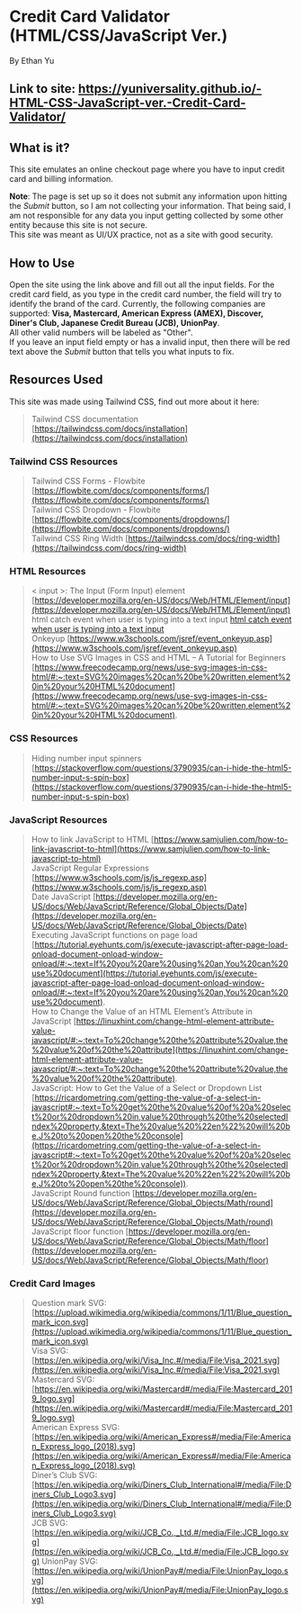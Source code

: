 # Credit Card Validator (HTML/CSS/JavaScript Ver.)  
By Ethan Yu  

## Link to site: https://yuniversality.github.io/-HTML-CSS-JavaScript-ver.-Credit-Card-Validator/  

## What is it?  
This site emulates an online checkout page where you have to input credit card and billing information.  

**Note**: The page is set up so it does not submit any information upon hitting the *Submit* button, so I am not collecting your information. That being said, I am not responsible for any data you input getting collected by some other entity because this site is not secure.  
This site was meant as UI/UX practice, not as a site with good security.  

## How to Use  
Open the site using the link above and fill out all the input fields. For the credit card field, as you type in the credit card number, the field will try to identify the brand of the card. Currently, the following companies are supported: __Visa, Mastercard, American Express (AMEX),
Discover, Diner's Club, Japanese Credit Bureau (JCB), UnionPay__.  
All other valid numbers will be labeled as "Other".  
If you leave an input field empty or has a invalid input, then there will be red text above the *Submit* button that tells you what inputs to fix.  

## Resources Used  
This site was made using Tailwind CSS, find out more about it here:  
> Tailwind CSS documentation [https://tailwindcss.com/docs/installation](https://tailwindcss.com/docs/installation)  
### Tailwind CSS Resources
> Tailwind CSS Forms - Flowbite [https://flowbite.com/docs/components/forms/](https://flowbite.com/docs/components/forms/)  
> Tailwind CSS Dropdown - Flowbite [https://flowbite.com/docs/components/dropdowns/](https://flowbite.com/docs/components/dropdowns/)  
> Tailwind CSS Ring Width [https://tailwindcss.com/docs/ring-width](https://tailwindcss.com/docs/ring-width)  
 
###  HTML Resources  
> < input >: The Input (Form Input) element [https://developer.mozilla.org/en-US/docs/Web/HTML/Element/input](https://developer.mozilla.org/en-US/docs/Web/HTML/Element/input)  
> html catch event when user is typing into a text input [html catch event when user is typing into a text input](https://stackoverflow.com/questions/13828450/html-catch-event-when-user-is-typing-into-a-text-input)  
> Onkeyup [https://www.w3schools.com/jsref/event_onkeyup.asp](https://www.w3schools.com/jsref/event_onkeyup.asp)  
> How to Use SVG Images in CSS and HTML – A Tutorial for Beginners [https://www.freecodecamp.org/news/use-svg-images-in-css-html/#:~:text=SVG%20images%20can%20be%20written,element%20in%20your%20HTML%20document](https://www.freecodecamp.org/news/use-svg-images-in-css-html/#:~:text=SVG%20images%20can%20be%20written,element%20in%20your%20HTML%20document).  

### CSS Resources  
> Hiding number input spinners [https://stackoverflow.com/questions/3790935/can-i-hide-the-html5-number-input-s-spin-box](https://stackoverflow.com/questions/3790935/can-i-hide-the-html5-number-input-s-spin-box)  

### JavaScript Resources  
> How to link JavaScript to HTML [https://www.samjulien.com/how-to-link-javascript-to-html](https://www.samjulien.com/how-to-link-javascript-to-html)  
> JavaScript Regular Expressions [https://www.w3schools.com/js/js_regexp.asp](https://www.w3schools.com/js/js_regexp.asp)  
> Date JavaScript [https://developer.mozilla.org/en-US/docs/Web/JavaScript/Reference/Global_Objects/Date](https://developer.mozilla.org/en-US/docs/Web/JavaScript/Reference/Global_Objects/Date)  
> Executing JavaScript functions on page load [https://tutorial.eyehunts.com/js/execute-javascript-after-page-load-onload-document-onload-window-onload/#:~:text=If%20you%20are%20using%20an,You%20can%20use%20document](https://tutorial.eyehunts.com/js/execute-javascript-after-page-load-onload-document-onload-window-onload/#:~:text=If%20you%20are%20using%20an,You%20can%20use%20document).  
> How to Change the Value of an HTML Element’s Attribute in JavaScript [https://linuxhint.com/change-html-element-attribute-value-javascript/#:~:text=To%20change%20the%20attribute%20value,the%20value%20of%20the%20attribute](https://linuxhint.com/change-html-element-attribute-value-javascript/#:~:text=To%20change%20the%20attribute%20value,the%20value%20of%20the%20attribute).  
> JavaScript: How to Get the Value of a Select or Dropdown List [https://ricardometring.com/getting-the-value-of-a-select-in-javascript#:~:text=To%20get%20the%20value%20of%20a%20select%20or%20dropdown%20in,value%20through%20the%20selectedIndex%20property.&text=The%20value%20%22en%22%20will%20be,J%20to%20open%20the%20console](https://ricardometring.com/getting-the-value-of-a-select-in-javascript#:~:text=To%20get%20the%20value%20of%20a%20select%20or%20dropdown%20in,value%20through%20the%20selectedIndex%20property.&text=The%20value%20%22en%22%20will%20be,J%20to%20open%20the%20console)).  
> JavaScript Round function [https://developer.mozilla.org/en-US/docs/Web/JavaScript/Reference/Global_Objects/Math/round](https://developer.mozilla.org/en-US/docs/Web/JavaScript/Reference/Global_Objects/Math/round)  
> JavaScript floor function [https://developer.mozilla.org/en-US/docs/Web/JavaScript/Reference/Global_Objects/Math/floor](https://developer.mozilla.org/en-US/docs/Web/JavaScript/Reference/Global_Objects/Math/floor)  

### Credit Card Images
> Question mark SVG: [https://upload.wikimedia.org/wikipedia/commons/1/11/Blue_question_mark_icon.svg](https://upload.wikimedia.org/wikipedia/commons/1/11/Blue_question_mark_icon.svg)  
> Visa SVG: [https://en.wikipedia.org/wiki/Visa_Inc.#/media/File:Visa_2021.svg](https://en.wikipedia.org/wiki/Visa_Inc.#/media/File:Visa_2021.svg)  
> Mastercard SVG: [https://en.wikipedia.org/wiki/Mastercard#/media/File:Mastercard_2019_logo.svg](https://en.wikipedia.org/wiki/Mastercard#/media/File:Mastercard_2019_logo.svg)  
>American Express SVG: [https://en.wikipedia.org/wiki/American_Express#/media/File:American_Express_logo_(2018).svg](https://en.wikipedia.org/wiki/American_Express#/media/File:American_Express_logo_(2018).svg)  
> Diner’s Club SVG: [https://en.wikipedia.org/wiki/Diners_Club_International#/media/File:Diners_Club_Logo3.svg](https://en.wikipedia.org/wiki/Diners_Club_International#/media/File:Diners_Club_Logo3.svg)  
> JCB SVG: [https://en.wikipedia.org/wiki/JCB_Co.,_Ltd.#/media/File:JCB_logo.svg](https://en.wikipedia.org/wiki/JCB_Co.,_Ltd.#/media/File:JCB_logo.svg)
> UnionPay SVG: [https://en.wikipedia.org/wiki/UnionPay#/media/File:UnionPay_logo.svg](https://en.wikipedia.org/wiki/UnionPay#/media/File:UnionPay_logo.svg)  
